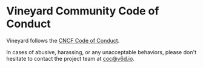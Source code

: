 # Vineyard Community Code of Conduct

Vineyard follows the [CNCF Code of Conduct](https://github.com/cncf/foundation/blob/master/code-of-conduct.md).

In cases of abusive, harassing, or any unacceptable behaviors, please don't hesitate to contact the project team at [coc@v6d.io](mailto:coc@v6d.io).
